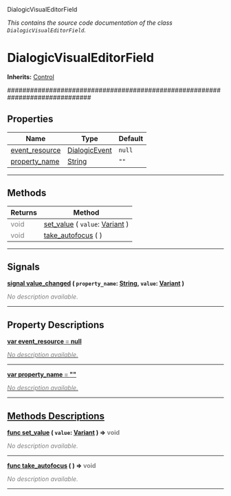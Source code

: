 
<div class="header-banner purple">
<div class="header-label purple">DialogicVisualEditorField</div>
</div>

*This contains the source code documentation of the class `DialogicVisualEditorField`.*
        
# DialogicVisualEditorField
**Inherits:** [Control](https://docs.godotengine.org/en/latest/classes/class_control.html#class-control)

##############################################################################
## Properties
Name | Type | Default 
--- | --- | --- 
[<span class="hljs-title">event_resource</span>](#property-event_resource) | [DialogicEvent](class_dialogicevent.md) |  `null` 
[<span class="hljs-title">property_name</span>](#property-property_name) | [String](https://docs.godotengine.org/en/latest/classes/class_string.html#class-string) |  `""` 
--- 

## Methods
Returns | Method 
--- | --- 
<span style = "color: gray">void</span> | [<span class="hljs-title">set_value</span>](#property-set_value) ( `value`: [Variant](https://docs.godotengine.org/en/latest/classes/class_variant.html#class-variant) ) 
<span style = "color: gray">void</span> | [<span class="hljs-title">take_autofocus</span>](#property-take_autofocus) ( ) 
--- 

## Signals


<a class="header" id="signal-value_changed" href="#signal-value_changed">**<span class="hljs-attribute">signal</span> [<span class="hljs-title">value_changed</span>](#signal-value_changed) ( `property_name`: [String](https://docs.godotengine.org/en/latest/classes/class_string.html#class-string), `value`: [Variant](https://docs.godotengine.org/en/latest/classes/class_variant.html#class-variant) )** </a>



 <span style = "color: gray">*No description available.*</span> 

---

## Property Descriptions



<a class="header" id="property-event_resource" href="#property-event_resource">**<span class="hljs-attribute">var</span> <span class="hljs-title">event_resource</span> <span style = "color: gray"> = </span> null** 



 <span style = "color: gray">*No description available.*</span> 

---



<a class="header" id="property-property_name" href="#property-property_name">**<span class="hljs-attribute">var</span> <span class="hljs-title">property_name</span> <span style = "color: gray"> = </span> ""** 



 <span style = "color: gray">*No description available.*</span> 

---

## Methods Descriptions



<a class="header" id="method-set_value" href="#method-set_value">**<span class="hljs-attribute">func</span> [<span class="hljs-title">set_value</span>](#property-set_value) ( `value`: [Variant](https://docs.godotengine.org/en/latest/classes/class_variant.html#class-variant) )</a>  ⇒ <span style = "color: gray">void</span>** 



 <span style = "color: gray">*No description available.*</span> 

---



<a class="header" id="method-take_autofocus" href="#method-take_autofocus">**<span class="hljs-attribute">func</span> [<span class="hljs-title">take_autofocus</span>](#property-take_autofocus) ( )</a>  ⇒ <span style = "color: gray">void</span>** 



 <span style = "color: gray">*No description available.*</span> 

---

